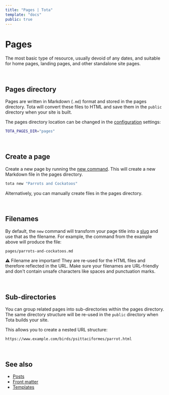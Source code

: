 ```yaml
---
title: "Pages | Tota"
template: "docs"
public: true
---
```


# Pages

The most basic type of resource, usually devoid of any dates, and suitable for home pages, landing pages, and other standalone site pages.

<br>

## Pages directory

Pages are written in Markdown (`.md`) format and stored in the pages directory. Tota will convert these files to HTML and save them in the `public` directory when your site is built.

The pages directory location can be changed in the [configuration](/docs/configuration#directory) settings:

```bash
TOTA_PAGES_DIR="pages"
```

<br>

## Create a page

Create a new page by running the [new command](/docs/commands/#new). This will create a new Markdown file in the pages directory.

```bash
tota new "Parrots and Cockatoos"
```

Alternatively, you can manually create files in the pages directory.

<br>

## Filenames

By default, the `new` command will transform your page title into a [slug](https://en.wikipedia.org/wiki/Clean_URL#Slug) and use that as the filename. For example, the command from the example above will produce the file:

```bash
pages/parrots-and-cockatoos.md
```

⚠️ Filename are important! They are re-used for the HTML files and therefore reflected in the URL.
Make sure your filenames are URL-friendly and don't contain unsafe characters
like spaces and punctuation marks.

<br>

## Sub-directories

You can group related pages into sub-directories within the pages directory. The same directory structure will be re-used in the `public` directory when Tota builds your site.

This allows you to create a nested URL structure:

```http
https://www.example.com/birds/psittaciformes/parrot.html
```

<br>

## See also

* [Posts](/docs/posts)
* [Front matter](/docs/front-matter)
* [Templates](/docs/templates)

<br>
